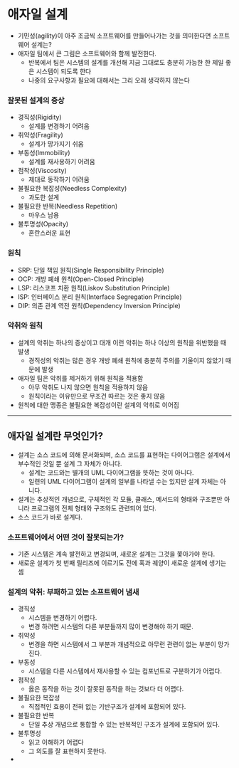 # 애자일 설계

- 기민성(agility)이 아주 조금씩 소프트웨어를 만들어나가는 것을 의미한다면 소프트웨어 설계는?
- 애자일 팀에서 큰 그림은 소프트웨어와 함께 발전한다.
  - 반복에서 팀은 시스템의 설계를 개선해 지금 그대로도 충분히 가능한 한 제일 좋은 시스템이 되도록 한다
  - 나중의 요구사항과 필요에 대해서는 그리 오래 생각하지 않는다

### 잘못된 설계의 증상

- 경직성(Rigidity)
  - 설계를 변경하기 어려움
- 취약성(Fragility)
  - 설계가 망가지기 쉬움
- 부동성(Immobility)
  - 설계를 재사용하기 어려움
- 점착성(Viscosity)
  - 제대로 동작하기 어려움
- 불필요한 복잡성(Needless Complexity)
  - 과도한 설계
- 불필요한 반복(Needless Repetition)
  - 마우스 남용
- 불투명성(Opacity)
  - 혼란스러운 표현

### 원칙

- SRP: 단일 책임 원칙(Single Responsibility Principle)
- OCP: 개방 폐쇄 원칙(Open-Closed Principle)
- LSP: 리스코프 치환 원칙(Liskov Substitution Principle)
- ISP: 인터페이스 분리 원칙(Interface Segregation Principle)
- DIP: 의존 관계 역전 원칙(Dependency Inversion Principle)

### 악취와 원칙

- 설계의 악취는 하나의 증상이고 대개 이런 악취는 하나 이상의 원칙을 위반했을 때 발생
  - 경직성의 악취는 많은 경우 개방 폐쇄 원칙에 충분히 주의를 기울이지 않았기 때문에 발생
- 애자일 팀은 악취를 제거하기 위해 원칙을 적용함
  - 아무 악취도 나지 않으면 원칙을 적용하지 않음
  - 원칙이라는 이유만으로 무조건 따르는 것은 좋지 않음
- 원칙에 대한 맹종은 불필요한 복잡성이란 설계의 악취로 이어짐

----------------

## 애자일 설계란 무엇인가?

- 설계는 소스 코드에 의해 문서화되며, 소스 코드를 표현하는 다이어그램은 설계에서 부수적인 것일 뿐 설계 그 자체가 아니다.
  - 설계는 코드와는 별개의 UML 다이어그램을 뜻하는 것이 아니다.
  - 일련의 UML 다이어그램이 설계의 일부를 나타낼 수는 있지만 설계 자체는 아니다.
- 설계는 추상적인 개념으로, 구체적인 각 모듈, 클래스, 메서드의 형태와 구조뿐만 아니라 프로그램의 전체 형태와 구조와도 관련되어 있다.
- 소스 코드가 바로 설계다.

### 소프트웨어에서 어떤 것이 잘못되는가?

- 기존 시스템은 계속 발전하고 변경되며, 새로운 설계는 그것을 쫓아가야 한다.
- 새로운 설계가 첫 번째 릴리즈에 이르기도 전에 혹과 궤양이 새로운 설계에 생기는 셈

### 설계의 악취: 부패하고 있는 소프트웨어 냄새

- 경직성
  - 시스템을 변경하기 어렵다.
  - 변경 하려면 시스템의 다른 부분들까지 많이 변경해야 하기 때문.
- 취약성
  - 변경을 하면 시스템에서 그 부분과 개념적으로 아무런 관련이 없는 부분이 망가진다.
- 부동성
  - 시스템을 다른 시스템에서 재사용할 수 있는 컴포넌트로 구분하기가 어렵다.
- 점착성
  - 옳은 동작을 하는 것이 잘못된 동작을 하는 것보다 더 어렵다.
- 불필요한 복잡성
  - 직접적인 효용이 전혀 없는 기반구조가 설계에 포함되어 있다.
- 불필요한 반복
  - 단일 추상 개념으로 통합할 수 있는 반복적인 구조가 설계에 포함되어 있다.
- 불투명성
  - 읽고 이해하기 어렵다
  - 그 의도를 잘 표현하지 못한다.
- 